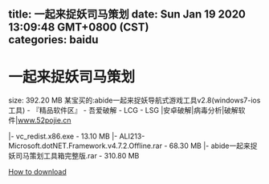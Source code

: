 
title: 一起来捉妖司马策划
date: Sun Jan 19 2020 13:09:48 GMT+0800 (CST)    
categories: baidu
---

# 一起来捉妖司马策划
size: 392.20 MB
 某宝买的:abide一起来捉妖导航式游戏工具v2.8(windows7-ios工具) - 『精品软件区』 - 吾爱破解 - LCG - LSG |安卓破解|病毒分析|破解软件|www.52pojie.cn
 
|- vc_redist.x86.exe - 13.10 MB
|- ALI213-Microsoft.dotNET.Framework.v4.7.2.Offline.rar - 68.30 MB
|- abide一起来捉妖司马策划工具箱完整版.rar - 310.80 MB

[How to download](https://bpcam.bemobtrk.com/go/2ceec3aa-1ca2-46d6-b9ff-aaa5c184517c?jno=227)